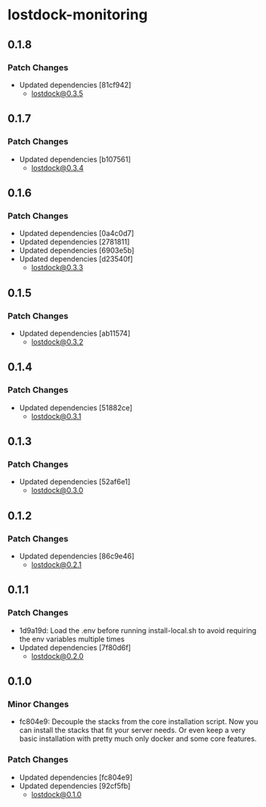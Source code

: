 # lostdock-monitoring

## 0.1.8

### Patch Changes

- Updated dependencies [81cf942]
  - lostdock@0.3.5

## 0.1.7

### Patch Changes

- Updated dependencies [b107561]
  - lostdock@0.3.4

## 0.1.6

### Patch Changes

- Updated dependencies [0a4c0d7]
- Updated dependencies [2781811]
- Updated dependencies [6903e5b]
- Updated dependencies [d23540f]
  - lostdock@0.3.3

## 0.1.5

### Patch Changes

- Updated dependencies [ab11574]
  - lostdock@0.3.2

## 0.1.4

### Patch Changes

- Updated dependencies [51882ce]
  - lostdock@0.3.1

## 0.1.3

### Patch Changes

- Updated dependencies [52af6e1]
  - lostdock@0.3.0

## 0.1.2

### Patch Changes

- Updated dependencies [86c9e46]
  - lostdock@0.2.1

## 0.1.1

### Patch Changes

- 1d9a19d: Load the .env before running install-local.sh to avoid requiring the env variables multiple times
- Updated dependencies [7f80d6f]
  - lostdock@0.2.0

## 0.1.0

### Minor Changes

- fc804e9: Decouple the stacks from the core installation script. Now you can install the stacks that fit your server needs. Or even keep a very basic installation with pretty much only docker and some core features.

### Patch Changes

- Updated dependencies [fc804e9]
- Updated dependencies [92cf5fb]
  - lostdock@0.1.0

